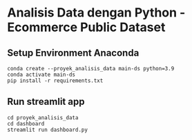 # Analisis Data dengan Python - Ecommerce Public Dataset

## Setup Environment Anaconda
```
conda create --proyek_analisis_data main-ds python=3.9
conda activate main-ds
pip install -r requirements.txt
```

## Run streamlit app
```
cd proyek_analisis_data
cd dashboard
streamlit run dashboard.py
```

